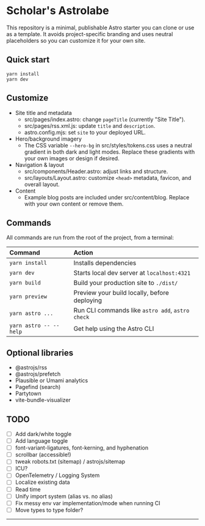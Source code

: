 # Scholar's Astrolabe

This repository is a minimal, publishable Astro starter you can clone or use as a template. It
avoids project-specific branding and uses neutral placeholders so you can customize it for your own
site.

## Quick start

```shell
yarn install
yarn dev
```

## Customize

- Site title and metadata
  - src/pages/index.astro: change `pageTitle` (currently "Site Title").
  - src/pages/rss.xml.js: update `title` and `description`.
  - astro.config.mjs: set `site` to your deployed URL.
- Hero/background imagery
  - The CSS variable `--hero-bg` in src/styles/tokens.css uses a neutral gradient in both dark and
    light modes. Replace these gradients with your own images or design if desired.
- Navigation & layout
  - src/components/Header.astro: adjust links and structure.
  - src/layouts/Layout.astro: customize `<head>` metadata, favicon, and overall layout.
- Content
  - Example blog posts are included under src/content/blog. Replace with your own content or remove
    them.

## Commands

All commands are run from the root of the project, from a terminal:

| Command                | Action                                           |
| :--------------------- | :----------------------------------------------- |
| `yarn install`         | Installs dependencies                            |
| `yarn dev`             | Starts local dev server at `localhost:4321`      |
| `yarn build`           | Build your production site to `./dist/`          |
| `yarn preview`         | Preview your build locally, before deploying     |
| `yarn astro ...`       | Run CLI commands like `astro add`, `astro check` |
| `yarn astro -- --help` | Get help using the Astro CLI                     |

## Optional libraries

- @astrojs/rss
- @astrojs/prefetch
- Plausible or Umami analytics
- Pagefind (search)
- Partytown
- vite-bundle-visualizer

## TODO

- [ ] Add dark/white toggle
- [ ] Add language toggle
- [ ] font-variant-ligatures, font-kerning, and hyphenation
- [ ] scrollbar (accessible!)
- [ ] tweak robots.txt (sitemap) / astrojs/sitemap
- [ ] ICU?
- [ ] OpenTelemetry / Logging System
- [ ] Localize existing data
- [ ] Read time
- [ ] Unify import system (alias vs. no alias)
- [ ] Fix messy env var implementation/mode when running CI
- [ ] Move types to type folder?

---
